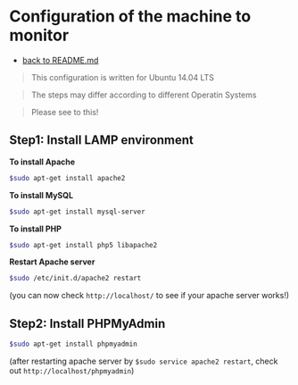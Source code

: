 # Configuration of the machine to monitor

+ [back to README.md](./README.md)

> This configuration is written for Ubuntu 14.04 LTS

> The steps may differ according to different Operatin Systems

> Please see to this!

## Step1: Install LAMP environment

**To install Apache**
```sh
$sudo apt-get install apache2
```
**To install MySQL**
```sh
$sudo apt-get install mysql-server
```

**To install PHP**
```sh
$sudo apt-get install php5 libapache2
```

**Restart Apache server**
```sh
$sudo /etc/init.d/apache2 restart
```
(you can now check `http://localhost/` to see if your apache server works!)

## Step2: Install PHPMyAdmin

```sh
$sudo apt-get install phpmyadmin
```

(after restarting apache server by `$sudo service apache2 restart`, check out `http://localhost/phpmyadmin`)


